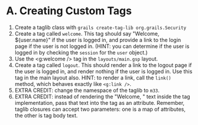 # A. Creating Custom Tags
1. Create a taglib class with `grails create-tag-lib org.grails.Security`
2. Create a tag called `welcome`.  This tag should say "Welcome, ${user.name}" if the user is logged in, and provide a link to the login page if the user is not logged in. (HINT: you can determine if the user is logged in by checking the `session` for the `user` object.)
3. Use the <g:welcome /> tag in the `layouts/main.gsp` layout.
4. Create a tag called `logout`. This should render a link to the logout page if the user is logged in, and render nothing if the user is logged in. Use this tag in the main layout also. HINT: to render a link, call the `link()` method, which behaves exactly like `<g:link />`.
5. EXTRA CREDIT: change the namespace of the taglib to `m33`.
6. EXTRA CREDIT: instead of rendering the "Welcome, " text inside the tag implementation, pass that text into the tag as an attribute. Remember, taglib closures can accept two parameters: one is a map of attributes, the other is tag body text.

